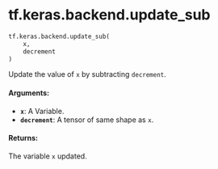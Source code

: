 <div itemscope itemtype="http://developers.google.com/ReferenceObject">
<meta itemprop="name" content="tf.keras.backend.update_sub" />
<meta itemprop="path" content="Stable" />
</div>

# tf.keras.backend.update_sub

``` python
tf.keras.backend.update_sub(
    x,
    decrement
)
```

Update the value of `x` by subtracting `decrement`.

#### Arguments:

* <b>`x`</b>: A Variable.
* <b>`decrement`</b>: A tensor of same shape as `x`.


#### Returns:

The variable `x` updated.